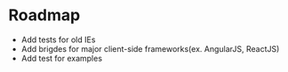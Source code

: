 # Roadmap
- Add tests for old IEs
- Add brigdes for major client-side frameworks(ex. AngularJS, ReactJS)
- Add test for examples
